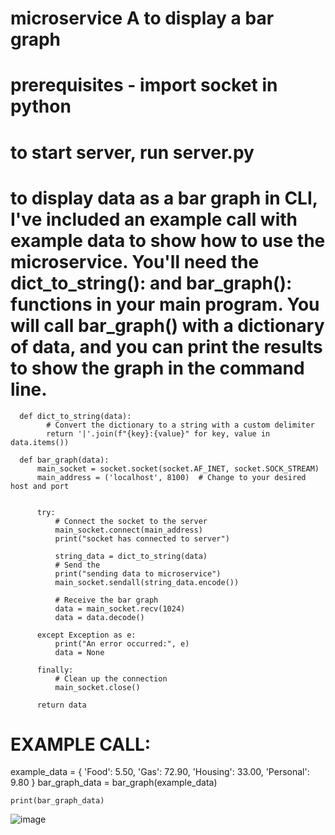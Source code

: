 # microservice A to display a bar graph 
# prerequisites - import socket in python
# to start server, run server.py


# to display data as a bar graph in CLI, I've included an example call with example data to show how to use the microservice. You'll need the dict_to_string(): and bar_graph(): functions in your main program. You will call bar_graph() with a dictionary of data, and you can print the results to show the graph in the command line. 

      def dict_to_string(data):
            # Convert the dictionary to a string with a custom delimiter
            return '|'.join(f"{key}:{value}" for key, value in data.items())

      def bar_graph(data):
          main_socket = socket.socket(socket.AF_INET, socket.SOCK_STREAM)
          main_address = ('localhost', 8100)  # Change to your desired host and port


          try:
              # Connect the socket to the server
              main_socket.connect(main_address)
              print("socket has connected to server")

              string_data = dict_to_string(data)
              # Send the
              print("sending data to microservice")
              main_socket.sendall(string_data.encode())

              # Receive the bar graph
              data = main_socket.recv(1024)
              data = data.decode()

          except Exception as e:
              print("An error occurred:", e)
              data = None

          finally:
              # Clean up the connection
              main_socket.close()

          return data

# EXAMPLE CALL:
  example_data = {
        'Food': 5.50,
        'Gas': 72.90,
        'Housing': 33.00,
        'Personal': 9.80
    }
bar_graph_data = bar_graph(example_data)

    print(bar_graph_data)

![image](https://github.com/mleanne/microservice/assets/102642840/0acecd56-f708-47e6-91d1-f7061a34bb63)


